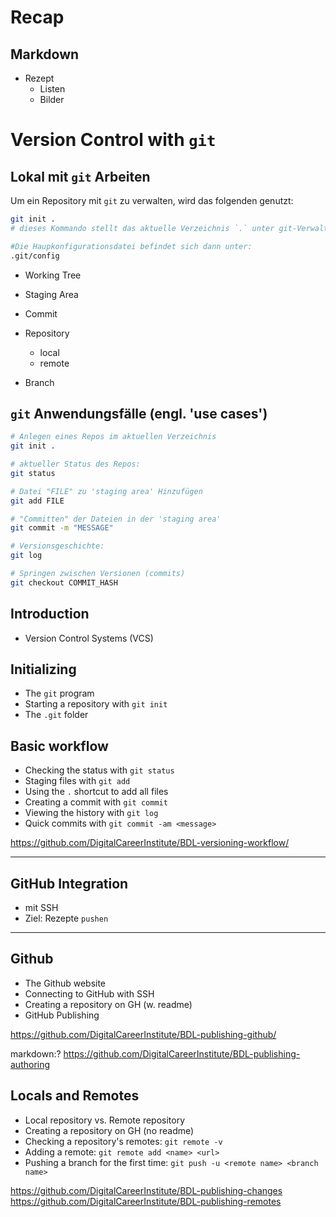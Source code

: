 # Recap

## Markdown
- Rezept
  - Listen
  - Bilder

# Version Control with `git`
## Lokal mit `git` Arbeiten

Um ein Repository mit `git` zu verwalten, wird das folgenden genutzt:
```bash
git init . 
# dieses Kommando stellt das aktuelle Verzeichnis `.` unter git-Verwaltung

#Die Haupkonfigurationsdatei befindet sich dann unter:
.git/config

```

- Working Tree
- Staging Area
- Commit
- Repository
  - local
  - remote

- Branch

## `git` Anwendungsfälle (engl. 'use cases')

```bash
# Anlegen eines Repos im aktuellen Verzeichnis
git init . 

# aktueller Status des Repos:
git status

# Datei "FILE" zu 'staging area' Hinzufügen
git add FILE

# "Committen" der Dateien in der 'staging area'
git commit -m "MESSAGE"

# Versionsgeschichte:
git log

# Springen zwischen Versionen (commits)
git checkout COMMIT_HASH

```

## Introduction
- Version Control Systems (VCS)

## Initializing
- The `git` program
- Starting a repository with `git init`
- The `.git` folder

## Basic workflow
- Checking the status with `git status`
- Staging files with `git add`
- Using the `.` shortcut to add all files
- Creating a commit with `git commit`
- Viewing the history with `git log`
- Quick commits with `git commit -am <message>`

https://github.com/DigitalCareerInstitute/BDL-versioning-workflow/

---

## GitHub Integration
- mit SSH
- Ziel: Rezepte `pushen`

---

## Github
- The Github website
- Connecting to GitHub with SSH
- Creating a repository on GH (w. readme)
- GitHub Publishing

https://github.com/DigitalCareerInstitute/BDL-publishing-github/


markdown:? https://github.com/DigitalCareerInstitute/BDL-publishing-authoring

## Locals and Remotes
- Local repository vs. Remote repository
- Creating a repository on GH (no readme)
- Checking a repository's remotes: `git remote -v`
- Adding a remote: `git remote add <name> <url>`
- Pushing a branch for the first time: 
  `git push -u <remote name> <branch name>`

https://github.com/DigitalCareerInstitute/BDL-publishing-changes
https://github.com/DigitalCareerInstitute/BDL-publishing-remotes
